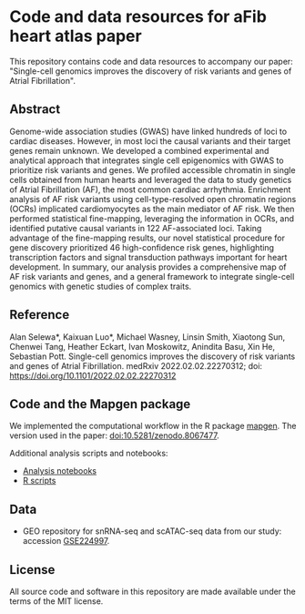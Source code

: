 # Code and data resources for aFib heart atlas paper

This repository contains code and data resources to accompany our paper:
"Single-cell genomics improves the discovery of risk variants and genes of Atrial Fibrillation".

## Abstract

Genome-wide association studies (GWAS) have linked hundreds of loci to cardiac diseases. However, in most loci the causal variants and their target genes remain unknown. We developed a combined experimental and analytical approach that integrates single cell epigenomics with GWAS to prioritize risk variants and genes. We profiled accessible chromatin in single cells obtained from human hearts and leveraged the data to study genetics of Atrial Fibrillation (AF), the most common cardiac arrhythmia. Enrichment analysis of AF risk variants using cell-type-resolved open chromatin regions (OCRs) implicated cardiomyocytes as the main mediator of AF risk. We then performed statistical fine-mapping, leveraging the information in OCRs, and identified putative causal variants in 122 AF-associated loci. Taking advantage of the fine-mapping results, our novel statistical procedure for gene discovery prioritized 46 high-confidence risk genes, highlighting transcription factors and signal transduction pathways important for heart development. In summary, our analysis provides a comprehensive map of AF risk variants and genes, and a general framework to integrate single-cell genomics with genetic studies of complex traits.

## Reference

Alan Selewa\*, Kaixuan Luo\*, Michael Wasney, Linsin Smith, Xiaotong Sun, Chenwei Tang, Heather Eckart, Ivan Moskowitz, Anindita Basu, Xin He, Sebastian Pott. Single-cell genomics improves the discovery of risk variants and genes of Atrial Fibrillation.
medRxiv 2022.02.02.22270312; doi: https://doi.org/10.1101/2022.02.02.22270312

## Code and the Mapgen package

We implemented the computational workflow in the R package [mapgen][mapgen-link]. 
The version used in the paper: [doi:10.5281/zenodo.8067477][mapgen-zenodo-doi].

Additional analysis scripts and notebooks: 

 * [Analysis notebooks][Analysis-git-repo]
 * [R scripts][R-git-repo]

## Data

  * GEO repository for snRNA-seq and scATAC-seq data from our study: accession [GSE224997][GEO-link].

## License

All source code and software in this repository are made available under the terms of the MIT license.


[mapgen-link]: https://github.com/xinhe-lab/mapgen
[mapgen-zenodo-doi]: https://doi.org/10.5281/zenodo.8067477
[Analysis-git-repo]: https://github.com/xinhe-lab/aFib_heart_atlas_mapgen_paper/tree/main/analysis
[R-git-repo]: https://github.com/xinhe-lab/aFib_heart_atlas_mapgen_paper/tree/main/R
[GEO-link]: https://www.ncbi.nlm.nih.gov/geo/query/acc.cgi?acc=GSE224997
